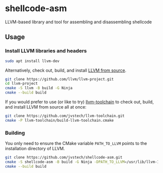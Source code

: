 # shellcode-asm
LLVM-based library and tool for assembling and disassembling shellcode

## Usage

### Install LLVM libraries and headers

```bash
sudo apt install llvm-dev
```

Alternatively, check out, build, and install [LLVM from source](https://github.com/llvm/llvm-project).

```bash
git clone https://github.com/llvm/llvm-project.git
cd llvm-project
cmake -S llvm -B build -G Ninja
cmake --build build
```

If you would prefer to use (or like to try) [llvm-toolchain](https://github.com/jvstech/llvm-toolchain) to check out, build, and install LLVM from source all at once:

```bash
git clone https://github.com/jvstech/llvm-toolchain.git
cmake -P llvm-toolchain/build-llvm-toolchain.cmake
```

### Building

You only need to ensure the CMake variable `PATH_TO_LLVM` points to the installation directory of LLVM.

```bash
git clone https://github.com/jvstech/shellcode-asm.git
cmake -S shellcode-asm -B build -G Ninja -DPATH_TO_LLVM=/usr/lib/llvm-11
cmake --build build
```
